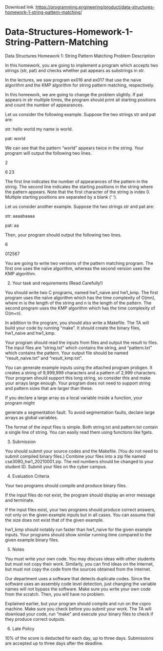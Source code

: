Download link :https://programming.engineering/product/data-structures-homework-1-string-pattern-matching/


# Data-Structures-Homework-1-String-Pattern-Matching
Data Structures Homework 1: String Pattern Matching
 Problem Description

In this homework, you are going to implement a program which accepts two strings (str, pat) and checks whether pat appears as substrings in str.

In the lectures, we saw program ex016 and ex017 that use the naive algorithm and the KMP algorithm for string pattern matching, respectively.

In this homework, we are going to change the problem slightly. If pat appears in str multiple times, the program should print all starting positions and count the number of appearances.

Let us consider the following example. Suppose the two strings str and pat are:

str: hello world my name is world.

pat: world

We can see that the pattern “world” appears twice in the string. Your program will output the following two lines.

2

6 23

The first line indicates the number of appearances of the pattern in the string. The second line indicates the starting positions in the string where the pattern appears. Note that the first character of the string is index 0. Multiple starting positions are separated by a blank (‘ ‘).

Let us consider another example. Suppose the two strings str and pat are:

str: aaaabaaaa

pat: aa

Then, your program should output the following two lines.

6

012567

You are going to write two versions of the pattern matching program. The first one uses the naïve algorithm, whereas the second version uses the KMP algorithm.


2. Your task and requirements (Read Carefully!)

You should write two C programs, named hw1_naive and hw1_kmp. The first program uses the naïve algorithm which has the time complexity of O(mn), where m is the length of the string and n is the length of the pattern. The second program uses the KMP algorithm which has the time complexity of O(m+n).

In addition to the program, you should also write a Makefile. The TA will build your code by running “make”. It should create the binary files, hw1_naive and hw1_kmp.

Your program should read the inputs from files and output the result to files. The input files are “string.txt” which contains the string, and “pattern.txt” which contains the pattern. Your output file should be named “result_naive.txt” and “result_kmp.txt”.

You can generate example inputs using the attached program probgen. It creates a string of 9,999,999 characters and a pattern of 2,999 characters. Your program should support this long string, so consider this and make your arrays large enough. Your program does not need to support string and pattern sizes that are larger than these.

If you declare a large array as a local variable inside a function, your program might

generate a segmentation fault. To avoid segmentation faults, declare large arrays as global variables.

The format of the input files is simple. Both string.txt and pattern.txt contain a single line of string. You can easily read them using functions like fgets.


3. Submission

You should submit your source codes and the Makefile. (You do not need to submit compiled binary files.) Combine your files into a zip file named cse3080_hw1_20210001.zip. The red numbers should be changed to your student ID. Submit your files on the cyber campus.

4. Evaluation Criteria

Your two programs should compile and produce binary files.

If the input files do not exist, the program should display an error message and terminate.

If the input files exist, your two programs should produce correct answers, not only on the given example inputs but in all cases. You can assume that the size does not exist that of the given example.

hw1_kmp should notably run faster than hw1_naive for the given example inputs. Your programs should show similar running time compared to the given example binary files.

5. Notes

You must write your own code. You may discuss ideas with other students but must not copy their work. Similarly, you can find ideas on the Internet, but must not copy the code from the sources obtained from the Internet.

Our department uses a software that detects duplicate codes. Since the software uses an assembly code level detection, just changing the variable names will not bypass the software. Make sure you write your own code from the scratch. Then, you will have no problem.

Explained earlier, but your program should compile and run on the cspro machine. Make sure you check before you submit your work. The TA will download your code, run “make” and execute your binary files to check if they produce correct outputs.

6. Late Policy

10% of the score is deducted for each day, up to three days. Submissions are accepted up to three days after the deadline.
